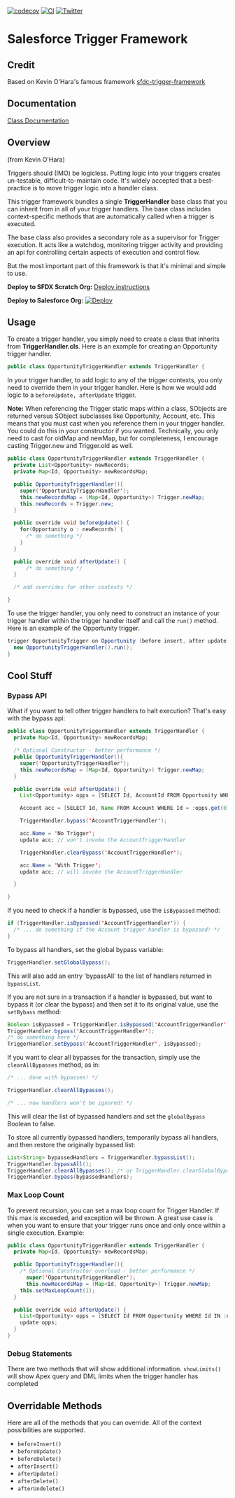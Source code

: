 [![codecov](https://codecov.io/gh/dschach/salesforce-trigger-framework/branch/main/graph/badge.svg?token=1StpM73gpE)](https://codecov.io/gh/dschach/salesforce-trigger-framework)
[![CI](https://github.com/dschach/salesforce-trigger-framework/actions/workflows/ci.yml/badge.svg?branch=main&event=push)](https://github.com/dschach/salesforce-trigger-framework/actions/workflows/ci.yml)
[![Twitter](https://img.shields.io/twitter/follow/dschach.svg?style=social)](https://img.shields.io/twitter/follow/dschach.svg?style=social)

# Salesforce Trigger Framework

## Credit

Based on Kevin O'Hara's famous framework [sfdc-trigger-framework](https://github.com/kevinohara80/sfdc-trigger-framework)

## Documentation

[Class Documentation](https://dschach.github.io/salesforce-trigger-framework/index.html)

## Overview

(from Kevin O'Hara)

Triggers should (IMO) be logicless. Putting logic into your triggers creates un-testable, difficult-to-maintain code. It's widely accepted that a best-practice is to move trigger logic into a handler class.

This trigger framework bundles a single **TriggerHandler** base class that you can inherit from in all of your trigger handlers. The base class includes context-specific methods that are automatically called when a trigger is executed.

The base class also provides a secondary role as a supervisor for Trigger execution. It acts like a watchdog, monitoring trigger activity and providing an api for controlling certain aspects of execution and control flow.

But the most important part of this framework is that it's minimal and simple to use.

**Deploy to SFDX Scratch Org:**
[Deploy instructions](./DEPLOY.md)

**Deploy to Salesforce Org:**
[![Deploy](https://raw.githubusercontent.com/afawcett/githubsfdeploy/master/deploy.png)](https://githubsfdeploy.herokuapp.com/?owner=dschach&repo=salesforce-trigger-framework)

## Usage

To create a trigger handler, you simply need to create a class that inherits from **TriggerHandler.cls**. Here is an example for creating an Opportunity trigger handler.

```java
public class OpportunityTriggerHandler extends TriggerHandler {
```

In your trigger handler, to add logic to any of the trigger contexts, you only need to override them in your trigger handler. Here is how we would add logic to a `beforeUpdate, afterUpdate` trigger.

**Note:** When referencing the Trigger static maps within a class, SObjects are returned versus SObject subclasses like Opportunity, Account, etc. This means that you must cast when you reference them in your trigger handler. You could do this in your constructor if you wanted. Technically, you only need to cast for oldMap and newMap, but for completeness, I encourage casting Trigger.new and Trigger.old as well.

```java
public class OpportunityTriggerHandler extends TriggerHandler {
  private List<Opportunity> newRecords;
  private Map<Id, Opportunity> newRecordsMap;

  public OpportunityTriggerHandler(){
    super('OpportunityTriggerHandler');
    this.newRecordsMap = (Map<Id, Opportunity>) Trigger.newMap;
    this.newRecords = Trigger.new;
  }

  public override void beforeUpdate() {
    for(Opportunity o : newRecords) {
      /* do something */
    }
  }

  public override void afterUpdate() {
	  /* do something */
  }

  /* add overrides for other contexts */

}
```

To use the trigger handler, you only need to construct an instance of your trigger handler within the trigger handler itself and call the `run()` method. Here is an example of the Opportunity trigger.

```java
trigger OpportunityTrigger on Opportunity (before insert, after update) {
  new OpportunityTriggerHandler().run();
}
```

## Cool Stuff

### Bypass API

What if you want to tell other trigger handlers to halt execution? That's easy with the bypass api:

```java
public class OpportunityTriggerHandler extends TriggerHandler {
  private Map<Id, Opportunity> newRecordsMap;

  /* Optional Constructor - better performance */
  public OpportunityTriggerHandler(){
    super('OpportunityTriggerHandler');
    this.newRecordsMap = (Map<Id, Opportunity>) Trigger.newMap;
  }

  public override void afterUpdate() {
	List<Opportunity> opps = [SELECT Id, AccountId FROM Opportunity WHERE Id IN :newRecordsMap.keySet()];

	Account acc = [SELECT Id, Name FROM Account WHERE Id = :opps.get(0).AccountId];

	TriggerHandler.bypass('AccountTriggerHandler');

	acc.Name = 'No Trigger';
	update acc; // won't invoke the AccountTriggerHandler

	TriggerHandler.clearBypass('AccountTriggerHandler');

	acc.Name = 'With Trigger';
	update acc; // will invoke the AccountTriggerHandler

  }

}
```

If you need to check if a handler is bypassed, use the `isBypassed` method:

```java
if (TriggerHandler.isBypassed('AccountTriggerHandler')) {
  /* ... do something if the Account trigger handler is bypassed! */
}
```

To bypass all handlers, set the global bypass variable:

```java
TriggerHandler.setGlobalBypass();
```

This will also add an entry 'bypassAll' to the list of handlers returned in `bypassList`.

If you are not sure in a transaction if a handler is bypassed, but want to bypass it (or clear the bypass) and then set it to its original value, use the `setBybass` method:

```java
Boolean isBypassed = TriggerHandler.isBypassed('AccountTriggerHandler');
TriggerHandler.bypass('AccountTriggerHandler');
/* do something here */
TriggerHandler.setBypass('AccountTriggerHandler', isBypassed);
```

If you want to clear all bypasses for the transaction, simply use the `clearAllBypasses` method, as in:

```java
/* ... done with bypasses! */

TriggerHandler.clearAllBypasses();

/* ... now handlers won't be ignored! */
```

This will clear the list of bypassed handlers and set the `globalBypass` Boolean to false.

To store all currently bypassed handlers, temporarily bypass all handlers, and then restore the originally bypassed list:

```java
List<String> bypassedHandlers = TriggerHandler.bypassList();
TriggerHandler.bypassAll();
TriggerHandler.clearAllBypasses(); /* or TriggerHandler.clearGlobalBypass() */
TriggerHandler.bypass(bypassedHandlers);
```

### Max Loop Count

To prevent recursion, you can set a max loop count for Trigger Handler. If this max is exceeded, and exception will be thrown. A great use case is when you want to ensure that your trigger runs once and only once within a single execution. Example:

```java
public class OpportunityTriggerHandler extends TriggerHandler {
  private Map<Id, Opportunity> newRecordsMap;

  public OpportunityTriggerHandler(){
    /* Optional Constructor overload - better performance */
	  super('OpportunityTriggerHandler');
	  this.newRecordsMap = (Map<Id, Opportunity>) Trigger.newMap;
    this.setMaxLoopCount(1);
  }

  public override void afterUpdate() {
    List<Opportunity> opps = [SELECT Id FROM Opportunity WHERE Id IN :newRecordsMap.keySet()];
    update opps;
  }
}
```

### Debug Statements

There are two methods that will show additional information.
`showLimits()` will show Apex query and DML limits when the trigger handler has completed

## Overridable Methods

Here are all of the methods that you can override. All of the context possibilities are supported.

- `beforeInsert()`
- `beforeUpdate()`
- `beforeDelete()`
- `afterInsert()`
- `afterUpdate()`
- `afterDelete()`
- `afterUndelete()`

